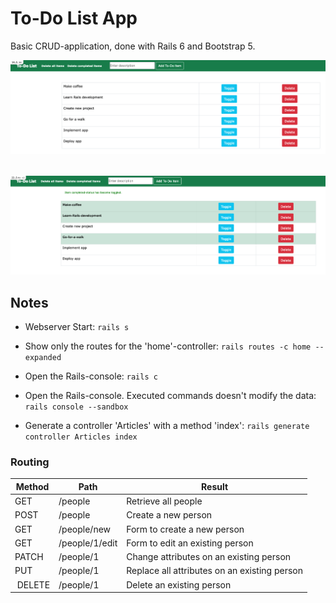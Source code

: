 # To-Do List App

Basic CRUD-application, done with Rails 6 and Bootstrap 5.

<div style="text-align: center">
  <div style="margin-bottom: 2rem;"><img src="./images/image_1.png" alt="screenshot 1" width="800" /></div>
  <div><img src="./images/image_2.png" alt="screenshot 2" width="800" /></div>
</div>

## Notes

- Webserver Start: `rails s`

- Show only the routes for the 'home'-controller: `rails routes -c home --expanded`

- Open the Rails-console: `rails c`

- Open the Rails-console. Executed commands doesn't modify the data: `rails console --sandbox`

- Generate a controller 'Articles' with a method 'index': `rails generate controller Articles index`

### Routing

| Method  | Path           | Result                                       |
| ------- | -------------- | -------------------------------------------- |
| GET     | /people        | Retrieve all people                          |
| POST    | /people        | Create a new person                          |
| GET     | /people/new    | Form to create a new person                  |
| GET     | /people/1/edit | Form to edit an existing person              |
| PATCH   | /people/1      | Change attributes on an existing person      |
| PUT     | /people/1      | Replace all attributes on an existing person |
|  DELETE | /people/1      | Delete an existing person                    |
